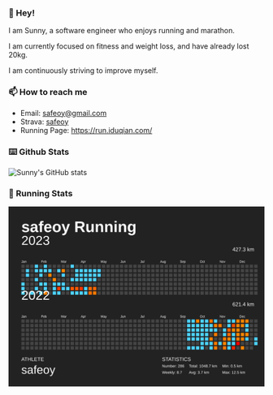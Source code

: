 ### 👋 Hey! 

I am Sunny, a software engineer who enjoys running and marathon. 

I am currently focused on fitness and weight loss, and have already lost 20kg.

I am continuously striving to improve myself.

### 📫 How to reach me

- Email: safeoy@gmail.com
- Strava: [safeoy](https://www.strava.com/athletes/safeoy)
- Running Page: https://run.iduqian.com/

### ⌨️ Github Stats

![Sunny's GitHub stats](https://github-readme-stats.vercel.app/api?username=safeoy)

### 🏃 Running Stats

![Sunny's Running stats](https://raw.githubusercontent.com/safeoy/running_page/master/assets/github.svg)
